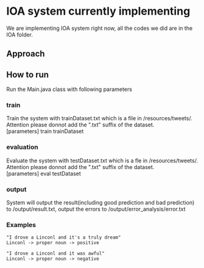 # IOA system currently implementing
We are implementing IOA system right now, all the codes we did are in the IOA folder.

## Approach


## How to run
Run the Main.java class with following parameters
### train
Train the system with trainDataset.txt which is a file in /resources/tweets/. Attention please donnot add the ".txt" suffix of the dataset.
<br />[parameters] train trainDataset 
### evaluation
Evaluate the system with testDataset.txt which is a fle in /resources/tweets/. Attention please donnot add the ".txt" suffix of the dataset.
<br />[parameters] eval testDataset 
### output
System will output the result(including good prediction and bad prediction) to /output/result.txt, output the errors to /output/error\_analysis/error.txt
### Examples
    "I drove a Linconl and it's a truly dream" 
    Linconl -> proper noun -> positive

    "I drove a Linconl and it was awful"
    Linconl -> proper noun -> negative
    
